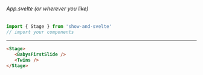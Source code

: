 ###### App.svelte (or wherever you like)

```js
import { Stage } from 'show-and-svelte'
// import your components
```

---

```html
<Stage>
   <BabysFirstSlide />
   <Twins />
</Stage>
```
